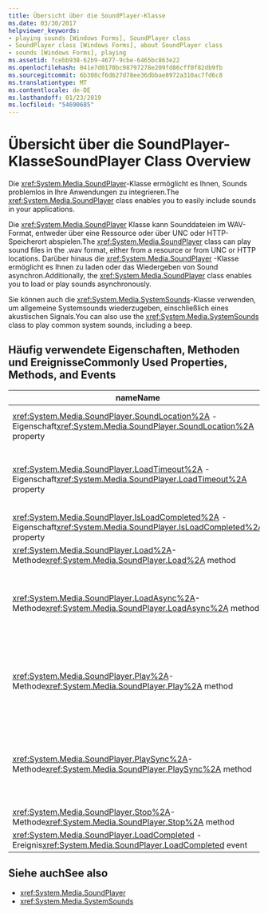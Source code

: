 ```yaml
---
title: Übersicht über die SoundPlayer-Klasse
ms.date: 03/30/2017
helpviewer_keywords:
- playing sounds [Windows Forms], SoundPlayer class
- SoundPlayer class [Windows Forms], about SoundPlayer class
- sounds [Windows Forms], playing
ms.assetid: fcebb938-62b9-4677-9cbe-6465bc863e22
ms.openlocfilehash: 041e7d0170bc98797278e209fd86cff0f82db9fb
ms.sourcegitcommit: 6b308cf6d627d78ee36dbbae8972a310ac7fd6c8
ms.translationtype: MT
ms.contentlocale: de-DE
ms.lasthandoff: 01/23/2019
ms.locfileid: "54690685"
---
```

# <a name="soundplayer-class-overview"></a><span data-ttu-id="87fa7-102">Übersicht über die SoundPlayer-Klasse</span><span class="sxs-lookup"><span data-stu-id="87fa7-102">SoundPlayer Class Overview</span></span>
<span data-ttu-id="87fa7-103">Die <xref:System.Media.SoundPlayer>-Klasse ermöglicht es Ihnen, Sounds problemlos in Ihre Anwendungen zu integrieren.</span><span class="sxs-lookup"><span data-stu-id="87fa7-103">The <xref:System.Media.SoundPlayer> class enables you to easily include sounds in your applications.</span></span>  
  
 <span data-ttu-id="87fa7-104">Die <xref:System.Media.SoundPlayer> Klasse kann Sounddateien im WAV-Format, entweder über eine Ressource oder über UNC oder HTTP-Speicherort abspielen.</span><span class="sxs-lookup"><span data-stu-id="87fa7-104">The <xref:System.Media.SoundPlayer> class can play sound files in the .wav format, either from a resource or from UNC or HTTP locations.</span></span> <span data-ttu-id="87fa7-105">Darüber hinaus die <xref:System.Media.SoundPlayer> -Klasse ermöglicht es Ihnen zu laden oder das Wiedergeben von Sound asynchron.</span><span class="sxs-lookup"><span data-stu-id="87fa7-105">Additionally, the <xref:System.Media.SoundPlayer> class enables you to load or play sounds asynchronously.</span></span>  
  
 <span data-ttu-id="87fa7-106">Sie können auch die <xref:System.Media.SystemSounds>-Klasse verwenden, um allgemeine Systemsounds wiederzugeben, einschließlich eines akustischen Signals.</span><span class="sxs-lookup"><span data-stu-id="87fa7-106">You can also use the <xref:System.Media.SystemSounds> class to play common system sounds, including a beep.</span></span>  
  
## <a name="commonly-used-properties-methods-and-events"></a><span data-ttu-id="87fa7-107">Häufig verwendete Eigenschaften, Methoden und Ereignisse</span><span class="sxs-lookup"><span data-stu-id="87fa7-107">Commonly Used Properties, Methods, and Events</span></span>  
  
|<span data-ttu-id="87fa7-108">name</span><span class="sxs-lookup"><span data-stu-id="87fa7-108">Name</span></span>|<span data-ttu-id="87fa7-109">Beschreibung</span><span class="sxs-lookup"><span data-stu-id="87fa7-109">Description</span></span>|  
|----------|-----------------|  
|<span data-ttu-id="87fa7-110"><xref:System.Media.SoundPlayer.SoundLocation%2A> -Eigenschaft</span><span class="sxs-lookup"><span data-stu-id="87fa7-110"><xref:System.Media.SoundPlayer.SoundLocation%2A> property</span></span>|<span data-ttu-id="87fa7-111">Der Dateipfad oder die Webadresse des Sounds.</span><span class="sxs-lookup"><span data-stu-id="87fa7-111">The file path or Web address of the sound.</span></span> <span data-ttu-id="87fa7-112">Zulässige Werte sind UNC oder HTTP.</span><span class="sxs-lookup"><span data-stu-id="87fa7-112">Acceptable values can be UNC or HTTP.</span></span>|  
|<span data-ttu-id="87fa7-113"><xref:System.Media.SoundPlayer.LoadTimeout%2A> -Eigenschaft</span><span class="sxs-lookup"><span data-stu-id="87fa7-113"><xref:System.Media.SoundPlayer.LoadTimeout%2A> property</span></span>|<span data-ttu-id="87fa7-114">Die Anzahl an Millisekunden, die das Programm wartet, um einen Sound zu laden, bevor es eine Ausnahme auslöst.</span><span class="sxs-lookup"><span data-stu-id="87fa7-114">The number of milliseconds your program will wait to load a sound before it throws an exception.</span></span> <span data-ttu-id="87fa7-115">Der Standardwert ist 10 Sekunden.</span><span class="sxs-lookup"><span data-stu-id="87fa7-115">The default is 10 seconds.</span></span>|  
|<span data-ttu-id="87fa7-116"><xref:System.Media.SoundPlayer.IsLoadCompleted%2A> -Eigenschaft</span><span class="sxs-lookup"><span data-stu-id="87fa7-116"><xref:System.Media.SoundPlayer.IsLoadCompleted%2A> property</span></span>|<span data-ttu-id="87fa7-117">Ein boolescher Wert, der angibt, ob der Sound fertig geladen wurde.</span><span class="sxs-lookup"><span data-stu-id="87fa7-117">A Boolean value indicating whether the sound has finished loading.</span></span>|  
|<span data-ttu-id="87fa7-118"><xref:System.Media.SoundPlayer.Load%2A>-Methode</span><span class="sxs-lookup"><span data-stu-id="87fa7-118"><xref:System.Media.SoundPlayer.Load%2A> method</span></span>|<span data-ttu-id="87fa7-119">Lädt einen Sound synchron.</span><span class="sxs-lookup"><span data-stu-id="87fa7-119">Loads a sound synchronously.</span></span>|  
|<span data-ttu-id="87fa7-120"><xref:System.Media.SoundPlayer.LoadAsync%2A>-Methode</span><span class="sxs-lookup"><span data-stu-id="87fa7-120"><xref:System.Media.SoundPlayer.LoadAsync%2A> method</span></span>|<span data-ttu-id="87fa7-121">Fängt an, einen Sound asynchron zu laden.</span><span class="sxs-lookup"><span data-stu-id="87fa7-121">Begins to load a sound asynchronously.</span></span> <span data-ttu-id="87fa7-122">Wenn das Laden abgeschlossen ist, löst die <xref:System.Media.SoundPlayer.OnLoadCompleted%2A> Ereignis.</span><span class="sxs-lookup"><span data-stu-id="87fa7-122">When loading is complete, it raises the <xref:System.Media.SoundPlayer.OnLoadCompleted%2A> event.</span></span>|  
|<span data-ttu-id="87fa7-123"><xref:System.Media.SoundPlayer.Play%2A>-Methode</span><span class="sxs-lookup"><span data-stu-id="87fa7-123"><xref:System.Media.SoundPlayer.Play%2A> method</span></span>|<span data-ttu-id="87fa7-124">Gibt den Sound angegeben wird, der <xref:System.Media.SoundPlayer.SoundLocation%2A> oder <xref:System.Media.SoundPlayer.Stream%2A> Eigenschaft in einem neuen Thread.</span><span class="sxs-lookup"><span data-stu-id="87fa7-124">Plays the sound specified in the <xref:System.Media.SoundPlayer.SoundLocation%2A> or <xref:System.Media.SoundPlayer.Stream%2A> property in a new thread.</span></span>|  
|<span data-ttu-id="87fa7-125"><xref:System.Media.SoundPlayer.PlaySync%2A>-Methode</span><span class="sxs-lookup"><span data-stu-id="87fa7-125"><xref:System.Media.SoundPlayer.PlaySync%2A> method</span></span>|<span data-ttu-id="87fa7-126">Gibt den Sound angegeben wird, der <xref:System.Media.SoundPlayer.SoundLocation%2A> oder <xref:System.Media.SoundPlayer.Stream%2A> Eigenschaft im aktuellen Thread.</span><span class="sxs-lookup"><span data-stu-id="87fa7-126">Plays the sound specified in the <xref:System.Media.SoundPlayer.SoundLocation%2A> or <xref:System.Media.SoundPlayer.Stream%2A> property in the current thread.</span></span>|  
|<span data-ttu-id="87fa7-127"><xref:System.Media.SoundPlayer.Stop%2A>-Methode</span><span class="sxs-lookup"><span data-stu-id="87fa7-127"><xref:System.Media.SoundPlayer.Stop%2A> method</span></span>|<span data-ttu-id="87fa7-128">Beendet den aktuell wiedergegebenen Sound.</span><span class="sxs-lookup"><span data-stu-id="87fa7-128">Stops any sound currently playing.</span></span>|  
|<span data-ttu-id="87fa7-129"><xref:System.Media.SoundPlayer.LoadCompleted> -Ereignis</span><span class="sxs-lookup"><span data-stu-id="87fa7-129"><xref:System.Media.SoundPlayer.LoadCompleted> event</span></span>|<span data-ttu-id="87fa7-130">Wird ausgelöst, nachdem versucht wurde, einen Sound zu laden.</span><span class="sxs-lookup"><span data-stu-id="87fa7-130">Raised after the load of a sound is attempted.</span></span>|  
  
## <a name="see-also"></a><span data-ttu-id="87fa7-131">Siehe auch</span><span class="sxs-lookup"><span data-stu-id="87fa7-131">See also</span></span>
- <xref:System.Media.SoundPlayer>
- <xref:System.Media.SystemSounds>
